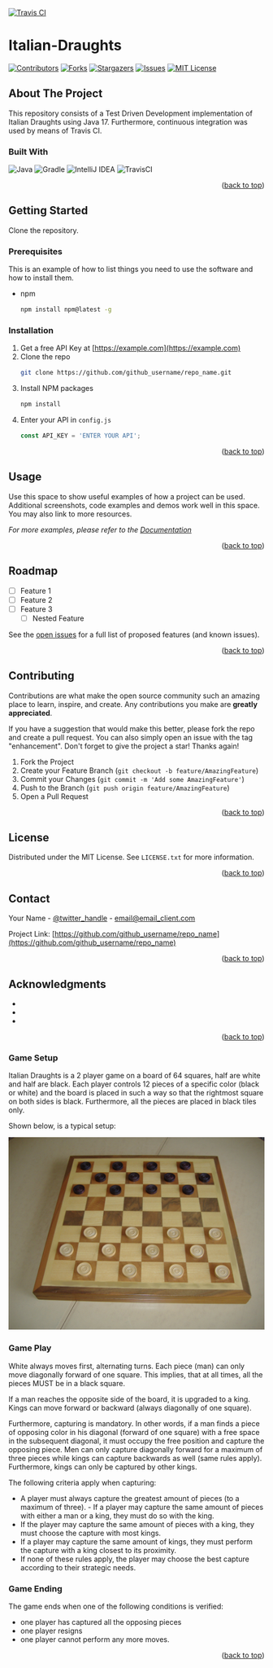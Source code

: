 [![Travis CI][travis-shield]][travis-url]
# Italian-Draughts

<div id="top"></div>
<!--
*** Thanks for checking out the Best-README-Template. If you have a suggestion
*** that would make this better, please fork the repo and create a pull request
*** or simply open an issue with the tag "enhancement".
*** Don't forget to give the project a star!
*** Thanks again! Now go create something AMAZING! :D
-->



<!-- PROJECT SHIELDS -->
<!--
*** I'm using markdown "reference style" links for readability.
*** Reference links are enclosed in brackets [ ] instead of parentheses ( ).
*** See the bottom of this document for the declaration of the reference variables
*** for contributors-url, forks-url, etc. This is an optional, concise syntax you may use.
*** https://www.markdownguide.org/basic-syntax/#reference-style-links
-->
[![Contributors][contributors-shield]][contributors-url]
[![Forks][forks-shield]][forks-url]
[![Stargazers][stars-shield]][stars-url]
[![Issues][issues-shield]][issues-url]
[![MIT License][license-shield]][license-url]

<!-- ABOUT THE PROJECT -->
## About The Project

This repository consists of a Test Driven Development implementation of Italian Draughts using Java 17.
Furthermore, continuous integration was used by means of Travis CI.

### Built With
![Java](https://img.shields.io/badge/java-%23ED8B00.svg?style=for-the-badge&logo=java&logoColor=white)
![Gradle](https://img.shields.io/badge/Gradle-02303A.svg?style=for-the-badge&logo=Gradle&logoColor=white)
![IntelliJ IDEA](https://img.shields.io/badge/IntelliJIDEA-000000.svg?style=for-the-badge&logo=intellij-idea&logoColor=white)
![TravisCI](https://img.shields.io/badge/travis%20ci-%232B2F33.svg?style=for-the-badge&logo=travis&logoColor=white)
<p align="right">(<a href="#top">back to top</a>)</p>



<!-- GETTING STARTED -->
## Getting Started

Clone the repository. 

### Prerequisites

This is an example of how to list things you need to use the software and how to install them.
* npm
  ```sh
  npm install npm@latest -g
  ```

### Installation

1. Get a free API Key at [https://example.com](https://example.com)
2. Clone the repo
   ```sh
   git clone https://github.com/github_username/repo_name.git
   ```
3. Install NPM packages
   ```sh
   npm install
   ```
4. Enter your API in `config.js`
   ```js
   const API_KEY = 'ENTER YOUR API';
   ```

<p align="right">(<a href="#top">back to top</a>)</p>



<!-- USAGE EXAMPLES -->
## Usage

Use this space to show useful examples of how a project can be used. Additional screenshots, code examples and demos work well in this space. You may also link to more resources.

_For more examples, please refer to the [Documentation](https://example.com)_

<p align="right">(<a href="#top">back to top</a>)</p>



<!-- ROADMAP -->
## Roadmap

- [ ] Feature 1
- [ ] Feature 2
- [ ] Feature 3
    - [ ] Nested Feature

See the [open issues](https://github.com/github_username/repo_name/issues) for a full list of proposed features (and known issues).

<p align="right">(<a href="#top">back to top</a>)</p>



<!-- CONTRIBUTING -->
## Contributing

Contributions are what make the open source community such an amazing place to learn, inspire, and create. Any contributions you make are **greatly appreciated**.

If you have a suggestion that would make this better, please fork the repo and create a pull request. You can also simply open an issue with the tag "enhancement".
Don't forget to give the project a star! Thanks again!

1. Fork the Project
2. Create your Feature Branch (`git checkout -b feature/AmazingFeature`)
3. Commit your Changes (`git commit -m 'Add some AmazingFeature'`)
4. Push to the Branch (`git push origin feature/AmazingFeature`)
5. Open a Pull Request

<p align="right">(<a href="#top">back to top</a>)</p>



<!-- LICENSE -->
## License

Distributed under the MIT License. See `LICENSE.txt` for more information.

<p align="right">(<a href="#top">back to top</a>)</p>



<!-- CONTACT -->
## Contact

Your Name - [@twitter_handle](https://twitter.com/twitter_handle) - email@email_client.com

Project Link: [https://github.com/github_username/repo_name](https://github.com/github_username/repo_name)

<p align="right">(<a href="#top">back to top</a>)</p>



<!-- ACKNOWLEDGMENTS -->
## Acknowledgments

* []()
* []()
* []()

<p align="right">(<a href="#top">back to top</a>)</p>



### Game Setup 
Italian Draughts is a 2 player game on a board of 64 squares, half are white and half are black.
Each player controls 12 pieces of a specific color (black or white) and the board is placed in 
such a way so that the rightmost square on both sides is black. Furthermore, all the pieces are
placed in black tiles only.

Shown below, is a typical setup:



![](Damiera.jpg)

### Game Play
White always moves first, alternating turns. Each piece (man) can only move diagonally forward of one square.
This implies, that at all times, all the pieces MUST be in a black square. 

If a man reaches the opposite side of the board, it is upgraded to a king. 
Kings can move forward or backward (always diagonally of one square).

Furthermore, capturing is mandatory. In other words, if a man finds a piece of opposing color in his diagonal
(forward of one square) with a free space in the subsequent diagonal, it must occupy the free position and capture
the opposing piece.
Men can only capture diagonally forward for a maximum of three pieces while kings can capture backwards as well (same
rules apply). Furthermore, kings can only be captured by other kings.

The following criteria apply when capturing:

- A player must always capture the greatest amount of pieces (to a maximum of three). - If a player may capture the same amount of pieces with either a man or a king, they 
  must do so with the king.
- If the player may capture the same amount of pieces with a king, they must choose 
  the capture with most kings.
- If a player may capture the same amount of kings, they must perform the capture with
  a king closest to its proximity.
- If none of these rules apply, the player may choose the best capture according to their
  strategic needs.

### Game Ending
The game ends when one of the following conditions is verified:

- one player has captured all the opposing pieces
- one player resigns
- one player cannot perform any more moves. 

<p align="right">(<a href="#top">back to top</a>)</p>



<!-- MARKDOWN LINKS & IMAGES -->
<!-- https://www.markdownguide.org/basic-syntax/#reference-style-links -->
[travis-url]: https://app.travis-ci.com/dbasso98/Italian-Draughts
[travis-shield]: https://app.travis-ci.com/dbasso98/Italian-Draughts.svg?branch=main
[contributors-shield]: https://img.shields.io/github/contributors/dbasso98/Italian-Draughts.svg?style=for-the-badge
[contributors-url]: https://github.com/dbasso98/Italian-Draughts/graphs/contributors
[forks-shield]: https://img.shields.io/github/forks/dbasso98/Italian-Draughts.svg?style=for-the-badge
[forks-url]: https://github.com/dbasso98/Italian-Draughts/network/members
[stars-shield]: https://img.shields.io/github/stars/dbasso98/Italian-Draughts.svg?style=for-the-badge
[stars-url]: https://github.com/dbasso98/Italian-Draughts/stargazers
[issues-shield]: https://img.shields.io/github/issues/dbasso98/Italian-Draughts.svg?style=for-the-badge
[issues-url]: https://github.com/dbasso98/Italian-Draughts/issues
[license-shield]: https://img.shields.io/github/license/dbasso98/Italian-Draughts.svg?style=for-the-badge
[license-url]: https://github.com/dbasso98/Italian-Draughts/blob/main/LICENSE

